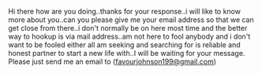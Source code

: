 Hi there how are you doing..thanks for your response..i will like to know more about you..can you please give me your email address so that we can get close from there..i don't normally be on here most time and the better way to hookup is via mail address..am not here to fool anybody and i don't want to be fooled either all am seeking and searching for is reliable and honest partner to start a new life with..I will be waiting for your message. Please just send me an email to (favourjohnson199@gmail.com)
